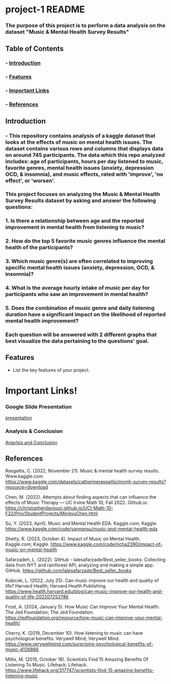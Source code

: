 # project-1 README

### The purpose of this project is to perform a data analysis on the dataset "Music & Mental Health Survey Results"


## Table of Contents

### - [Introduction](#introduction)
### - [Features](#features)
### - [Important Links](#importantlinks)
### - [References](#references)

## Introduction
### - This repository contains analysis of a kaggle dataset that looks at the effects of music on mental health issues. The dataset contains various rows and columns that displays data on around 745 participants. The data which this repo analyzed includes: age of participants, hours per day listened to music, favorite genres, mental health issues (anxiety, depression OCD, & insomnia), and music effects, rated with 'improve', 'no effect', or 'worsen'. 

### This project focuses on analyzing the Music & Mental Health Survey Results dataset by asking and answer the following questions: 

  ### 1. Is there a relationship between age and the reported improvement in mental health from listening to music?
  ### 2. How do the top 5 favorite music genres influence the mental health of the participants?
  ### 3. Which music genre(s) are often correlated to improving specific mental health issues (anxiety, depression, OCD, & insomnia)?
  ### 4. What is the average hourly intake of music per day for participants who saw an improvement in mental health?
  ### 5. Does the combination of music genre and daily listening duration have a significant impact on the likelihood of reported mental health improvement?

### Each question will be answered with 2 different graphs that best visualize the data pertaining to the questions' goal. 

## Features

- List the key features of your project.






# Important Links!
### Google Slide Presentation 
[presentation](https://docs.google.com/presentation/d/1pzw6JLSIBj5k8ye3xF5oIUdy71K3VHiDtYc8nEB6a_E/edit?usp=sharing)
### Analysis & Conclusion
[Anaylsis and Conclusion](https://docs.google.com/document/d/13ySdNbCijZ7swYCkeas8N4DKUjC9O3SeS8nrxR03eFY/edit?usp=sharing)

## References
Rasgaitis, C. (2022, November 21). Music & mental health survey results. Www.kaggle.com.   https://www.kaggle.com/datasets/catherinerasgaitis/mxmh-survey-results?resource=download

Chen, M. (2022). Attempts about finding aspects that can influence the effects of Music Therapy — UC Irvine Math 10, Fall 2022. Github.io. https://christopherdavisuci.github.io/UCI-Math-10-F22/Proj/StudentProjects/MingyuChen.html

Su, Y. (2023, April). Music and Mental Health EDA. Kaggle.com; Kaggle. https://www.kaggle.com/code/yannansu/music-and-mental-health-eda

Shetty, R. (2023, October 4). Impact of Music on Mental Health. Kaggle.com; Kaggle. https://www.kaggle.com/code/richa2390/impact-of-music-on-mental-health

Safarzadeh, L. (2022). GitHub - lalesafarzade/Best_seller_books: Collecting data from NYT and rainforest API, analyzing and making a simple app. GitHub. https://github.com/lalesafarzade/Best_seller_books

Kubicek, L. (2022, July 25). Can music improve our health and quality of life? Harvard Health; Harvard Health Publishing. https://www.health.harvard.edu/blog/can-music-improve-our-health-and-quality-of-life-202207252786

Frost, A. (2024, January 5). How Music Can Improve Your Mental Health. The Jed Foundation; The Jed Foundation. https://jedfoundation.org/resource/how-music-can-improve-your-mental-health/

Cherry, K. (2019, December 10). How listening to music can have psychological benefits. Verywell Mind; Verywell Mind. https://www.verywellmind.com/surprising-psychological-benefits-of-music-4126866

Millis, M. (2015, October 18). Scientists Find 15 Amazing Benefits Of Listening To Music. Lifehack; Lifehack. https://www.lifehack.org/317747/scientists-find-15-amazing-benefits-listening-music
